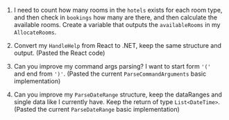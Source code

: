 1. I need to count how many rooms in the `hotels` exists for each room type, and then check in `bookings` how many are there, and then calculate the available rooms. Create a variable that outputs the `availableRooms` in my `AllocateRooms`.

2. Convert my `HandleHelp` from React to .NET, keep the same structure and output. (Pasted the React code)

3. Can you improve my command args parsing? I want to start form `'('` and end from `')'`. (Pasted the current `ParseCommandArguments` basic implementation)

4. Can you improve my `ParseDateRange` structure, keep the dataRanges and single data like I currently have. Keep the return of type `List<DateTime>`. (Pasted the current `ParseDateRange` basic implementation)
